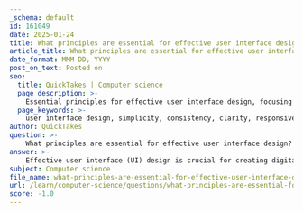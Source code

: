 ```yaml
---
_schema: default
id: 161049
date: 2025-01-24
title: What principles are essential for effective user interface design?
article_title: What principles are essential for effective user interface design?
date_format: MMM DD, YYYY
post_on_text: Posted on
seo:
  title: QuickTakes | Computer science
  page_description: >-
    Essential principles for effective user interface design, focusing on simplicity, consistency, clarity, responsiveness, user understanding, and continuous testing.
  page_keywords: >-
    user interface design, simplicity, consistency, clarity, responsiveness, user feedback, usability testing, overload avoidance, familiar patterns, design principles
author: QuickTakes
question: >-
    What principles are essential for effective user interface design?
answer: >-
    Effective user interface (UI) design is crucial for creating digital products that resonate with users and enhance their experience. Here are the essential principles and best practices for effective UI design:\n\n1. **Simplicity**: The design should be straightforward and uncluttered. A simple interface allows users to focus on their tasks without being overwhelmed by unnecessary elements. This principle is often encapsulated in the KISS principle (Keep It Simple, Stupid), which emphasizes the importance of simplicity in design.\n\n2. **Consistency**: Consistent visual elements, layouts, and navigation throughout the interface help users develop familiarity with the product. This predictability makes it easier for users to interact with different parts of the application. Utilizing a design system can aid in maintaining this consistency across various screens and devices.\n\n3. **Clarity**: Information should be presented clearly, with a well-defined hierarchy that guides users through the interface. This includes using appropriate typography, color schemes, and spacing to enhance readability and comprehension.\n\n4. **Responsiveness**: The interface should respond intuitively to user actions. This includes providing immediate feedback for user interactions, such as button clicks or form submissions, which helps users understand the results of their actions.\n\n5. **User Understanding and Feedback**: A deep understanding of user needs and behaviors is essential. Designers should focus on gathering user feedback and conducting usability testing to refine the interface. This iterative process ensures that the design aligns with user expectations and requirements.\n\n6. **Avoiding Overload**: An overloaded interface can complicate navigation and distract users from essential tasks. Designers should prioritize important information, use whitespace effectively, and choose interactive elements carefully to prevent users from feeling overwhelmed.\n\n7. **Familiar Patterns and Conventions**: Utilizing familiar design patterns and conventions can help users navigate the interface more easily. This includes standard icons, button placements, and navigation structures that users are accustomed to.\n\n8. **Testing and Iteration**: Continuous testing and iteration based on user feedback are vital for improving the interface. This process allows designers to identify pain points and make necessary adjustments to enhance usability.\n\nBy adhering to these principles, designers can create engaging and intuitive user interfaces that not only meet user needs but also encourage exploration and interaction with the product. Creating effective UI design is both an art and a science, requiring a balance of aesthetic appeal and functional usability.
subject: Computer science
file_name: what-principles-are-essential-for-effective-user-interface-design.md
url: /learn/computer-science/questions/what-principles-are-essential-for-effective-user-interface-design
score: -1.0
---
```


&nbsp;
